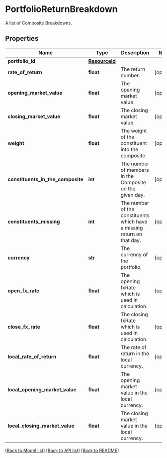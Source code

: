 # PortfolioReturnBreakdown

A list of Composite Breakdowns.

## Properties
Name | Type | Description | Notes
------------ | ------------- | ------------- | -------------
**portfolio_id** | [**ResourceId**](ResourceId.md) |  | 
**rate_of_return** | **float** | The return number. | [optional] 
**opening_market_value** | **float** | The opening market value. | [optional] 
**closing_market_value** | **float** | The closing market value. | [optional] 
**weight** | **float** | The weight of the constituent into the composite. | [optional] 
**constituents_in_the_composite** | **int** | The number of members in the Composite on the given day. | [optional] 
**constituents_missing** | **int** | The number of the constituents which have a missing return on that day. | [optional] 
**currency** | **str** | The currency of the portfolio. | [optional] 
**open_fx_rate** | **float** | The opening fxRate which is used in calculation. | [optional] 
**close_fx_rate** | **float** | The closing fxRate which is used in calculation. | [optional] 
**local_rate_of_return** | **float** | The rate of return in the local currency. | [optional] 
**local_opening_market_value** | **float** | The opening market value in the local currency. | [optional] 
**local_closing_market_value** | **float** | The closing market value in the local currency. | [optional] 

[[Back to Model list]](../README.md#documentation-for-models) [[Back to API list]](../README.md#documentation-for-api-endpoints) [[Back to README]](../README.md)


